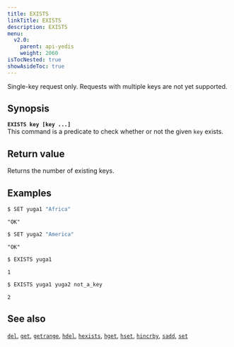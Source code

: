 ```yaml
---
title: EXISTS
linkTitle: EXISTS
description: EXISTS
menu:
  v2.0:
    parent: api-yedis
    weight: 2060
isTocNested: true
showAsideToc: true
---
```

Single-key request only. Requests with multiple keys are not yet supported.

## Synopsis

<b>`EXISTS key [key ...]`</b><br>
This command is a predicate to check whether or not the given `key` exists.

## Return value

Returns the number of existing keys.

## Examples

```sh
$ SET yuga1 "Africa"
```

```
"OK"
```

```sh
$ SET yuga2 "America"
```

```
"OK"
```

```sh
$ EXISTS yuga1
```

```
1
```

```sh
$ EXISTS yuga1 yuga2 not_a_key
```

```
2
```

## See also

[`del`](../del/), [`get`](../get/), [`getrange`](../getrange/), [`hdel`](../hdel/), [`hexists`](../hexists/), [`hget`](../hget/), [`hset`](../hset/), [`hincrby`](../hincrby/), [`sadd`](../sadd/), [`set`](../set/)

